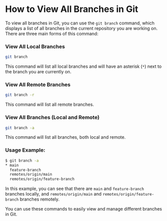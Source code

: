 # How to View All Branches in Git

To view all branches in Git, you can use the `git branch` command, which displays a list of all branches in the current repository you are working on. There are three main forms of this command:

### View All Local Branches
```bash
git branch
```
This command will list all local branches and will have an asterisk (`*`) next to the branch you are currently on.

### View All Remote Branches
```bash
git branch -r
```
This command will list all remote branches.

### View All Branches (Local and Remote)
```bash
git branch -a
```
This command will list all branches, both local and remote.

### Usage Example:
```bash
$ git branch -a
* main
  feature-branch
  remotes/origin/main
  remotes/origin/feature-branch
```
In this example, you can see that there are `main` and `feature-branch` branches locally, and `remotes/origin/main` and `remotes/origin/feature-branch` branches remotely.

You can use these commands to easily view and manage different branches in Git.
